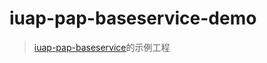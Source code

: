 # iuap-pap-baseservice-demo

> [iuap-pap-baseservice](https://github.com/yonyou-iuap/iuap-pap-baseservice)的示例工程
